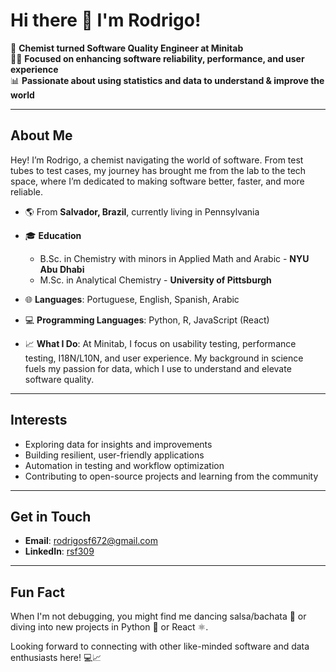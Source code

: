 # Hi there 👋 I'm Rodrigo!

🧪 **Chemist turned Software Quality Engineer at Minitab**  
👨‍💻 **Focused on enhancing software reliability, performance, and user experience**  
📊 **Passionate about using statistics and data to understand & improve the world**

---

## About Me

Hey! I’m Rodrigo, a chemist navigating the world of software. From test tubes to test cases, my journey has brought me from the lab to the tech space, where I’m dedicated to making software better, faster, and more reliable.

- 🌎 From **Salvador, Brazil**, currently living in Pennsylvania
- 🎓 **Education**  
  - B.Sc. in Chemistry with minors in Applied Math and Arabic - **NYU Abu Dhabi**  
  - M.Sc. in Analytical Chemistry - **University of Pittsburgh**

- 🌐 **Languages**: Portuguese, English, Spanish, Arabic
- 💻 **Programming Languages**: Python, R, JavaScript (React)

- 📈 **What I Do**: At Minitab, I focus on usability testing, performance testing, I18N/L10N, and user experience. My background in science fuels my passion for data, which I use to understand and elevate software quality.

---

## Interests

- Exploring data for insights and improvements
- Building resilient, user-friendly applications
- Automation in testing and workflow optimization
- Contributing to open-source projects and learning from the community

---

## Get in Touch

- **Email**: [rodrigosf672@gmail.com](mailto:rodrigosf672@gmail.com)
- **LinkedIn**: [rsf309](https://www.linkedin.com/in/rsf309/)

---

## Fun Fact

When I'm not debugging, you might find me dancing salsa/bachata 🕺 or diving into new projects in Python 🐍 or React ⚛️.

Looking forward to connecting with other like-minded software and data enthusiasts here! 💻📈
